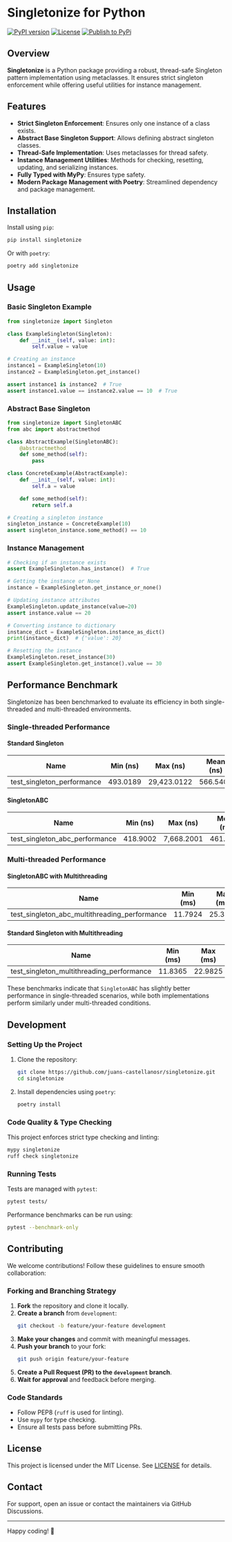 # Singletonize for Python

[![PyPI version](https://badge.fury.io/py/singletonize.svg)](https://pypi.org/project/singletonize/)
[![License](https://img.shields.io/badge/license-MIT-blue.svg)](https://opensource.org/licenses/MIT)
[![Publish to PyPi](https://github.com/juans-castellanosr/singletonize/actions/workflows/publish.yml/badge.svg)](https://github.com/juans-castellanosr/singletonize/actions/workflows/publish.yml)

## Overview

**Singletonize** is a Python package providing a robust, thread-safe Singleton pattern implementation using metaclasses. It ensures strict singleton enforcement while offering useful utilities for instance management.

## Features

- **Strict Singleton Enforcement**: Ensures only one instance of a class exists.
- **Abstract Base Singleton Support**: Allows defining abstract singleton classes.
- **Thread-Safe Implementation**: Uses metaclasses for thread safety.
- **Instance Management Utilities**: Methods for checking, resetting, updating, and serializing instances.
- **Fully Typed with MyPy**: Ensures type safety.
- **Modern Package Management with Poetry**: Streamlined dependency and package management.

## Installation

Install using `pip`:

```sh
pip install singletonize
```

Or with `poetry`:

```sh
poetry add singletonize
```

## Usage

### Basic Singleton Example

```python
from singletonize import Singleton

class ExampleSingleton(Singleton):
    def __init__(self, value: int):
        self.value = value

# Creating an instance
instance1 = ExampleSingleton(10)
instance2 = ExampleSingleton.get_instance()

assert instance1 is instance2  # True
assert instance1.value == instance2.value == 10  # True
```

### Abstract Base Singleton

```python
from singletonize import SingletonABC
from abc import abstractmethod

class AbstractExample(SingletonABC):
    @abstractmethod
    def some_method(self):
        pass

class ConcreteExample(AbstractExample):
    def __init__(self, value: int):
        self.a = value

    def some_method(self):
        return self.a

# Creating a singleton instance
singleton_instance = ConcreteExample(10)
assert singleton_instance.some_method() == 10
```

### Instance Management

```python
# Checking if an instance exists
assert ExampleSingleton.has_instance()  # True

# Getting the instance or None
instance = ExampleSingleton.get_instance_or_none()

# Updating instance attributes
ExampleSingleton.update_instance(value=20)
assert instance.value == 20

# Converting instance to dictionary
instance_dict = ExampleSingleton.instance_as_dict()
print(instance_dict)  # {'value': 20}

# Resetting the instance
ExampleSingleton.reset_instance(30)
assert ExampleSingleton.get_instance().value == 30
```

## Performance Benchmark

Singletonize has been benchmarked to evaluate its efficiency in both single-threaded and multi-threaded environments.

### Single-threaded Performance

#### Standard Singleton

| Name                       | Min (ns) | Max (ns)    | Mean (ns) | StdDev (ns) | Median (ns) | IQR (ns) | Outliers  | OPS (Mops/s) | Rounds | Iterations |
| -------------------------- | -------- | ----------- | --------- | ----------- | ----------- | -------- | --------- | ------------ | ------ | ---------- |
| test_singleton_performance | 493.0189 | 29,423.0122 | 566.5408  | 424.3932    | 535.0157    | 20.0234  | 2081;8156 | 1.7651       | 114969 | 1          |

#### SingletonABC

| Name                           | Min (ns) | Max (ns)   | Mean (ns) | StdDev (ns) | Median (ns) | IQR (ns) | Outliers   | OPS (Mops/s) | Rounds | Iterations |
| ------------------------------ | -------- | ---------- | --------- | ----------- | ----------- | -------- | ---------- | ------------ | ------ | ---------- |
| test_singleton_abc_performance | 418.9002 | 7,668.2001 | 461.9932  | 96.6991     | 445.9507    | 8.2495   | 3741;12382 | 2.1645       | 108425 | 20         |

### Multi-threaded Performance

#### SingletonABC with Multithreading

| Name                                          | Min (ms) | Max (ms) | Mean (ms) | StdDev (ms) | Median (ms) | IQR (ms) | Outliers | OPS     | Rounds | Iterations |
| --------------------------------------------- | -------- | -------- | --------- | ----------- | ----------- | -------- | -------- | ------- | ------ | ---------- |
| test_singleton_abc_multithreading_performance | 11.7924  | 25.3676  | 13.9574   | 3.3869      | 12.5568     | 1.0450   | 11;11    | 71.6466 | 70     | 1          |

#### Standard Singleton with Multithreading

| Name                                      | Min (ms) | Max (ms) | Mean (ms) | StdDev (ms) | Median (ms) | IQR (ms) | Outliers | OPS     | Rounds | Iterations |
| ----------------------------------------- | -------- | -------- | --------- | ----------- | ----------- | -------- | -------- | ------- | ------ | ---------- |
| test_singleton_multithreading_performance | 11.8365  | 22.9825  | 13.9596   | 3.3061      | 12.7048     | 1.2596   | 8;8      | 71.6355 | 53     | 1          |

These benchmarks indicate that `SingletonABC` has slightly better performance in single-threaded scenarios, while both implementations perform similarly under multi-threaded conditions.

## Development

### Setting Up the Project

1. Clone the repository:

   ```sh
   git clone https://github.com/juans-castellanosr/singletonize.git
   cd singletonize
   ```

2. Install dependencies using `poetry`:

   ```sh
   poetry install
   ```

### Code Quality & Type Checking

This project enforces strict type checking and linting:

```sh
mypy singletonize
ruff check singletonize
```

### Running Tests

Tests are managed with `pytest`:

```sh
pytest tests/
```

Performance benchmarks can be run using:

```sh
pytest --benchmark-only
```

## Contributing

We welcome contributions! Follow these guidelines to ensure smooth collaboration:

### Forking and Branching Strategy

1. **Fork** the repository and clone it locally.
2. **Create a branch** from `development`:
   ```sh
   git checkout -b feature/your-feature development
   ```
3. **Make your changes** and commit with meaningful messages.
4. **Push your branch** to your fork:
   ```sh
   git push origin feature/your-feature
   ```
5. **Create a Pull Request (PR) to the `development` branch**.
6. **Wait for approval** and feedback before merging.

### Code Standards

- Follow PEP8 (`ruff` is used for linting).
- Use `mypy` for type checking.
- Ensure all tests pass before submitting PRs.

## License

This project is licensed under the MIT License. See [LICENSE](LICENSE) for details.

## Contact

For support, open an issue or contact the maintainers via GitHub Discussions.

---

Happy coding! 🚀
